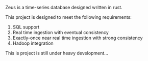 Zeus is a time-series database designed written in rust.

This project is designed to meet the following requirements:

1. SQL support
2. Real time ingestion with eventual consistency
3. Exactly-once near real time ingestion with strong consistency
4. Hadoop integration

This is project is still under heavy development...


